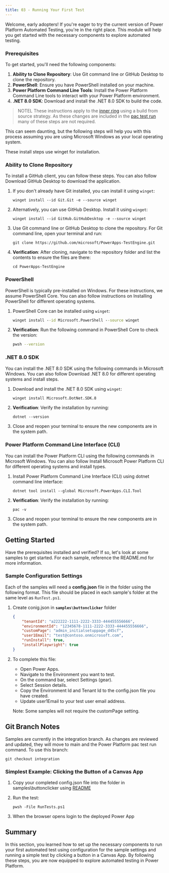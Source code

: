 ```yaml
---
title: 03 - Running Your First Test
---
```


Welcome, early adopters! If you're eager to try the current version of Power Platform Automated Testing, you're in the right place. This module will help you get started with the necessary components to explore automated testing.

### Prerequisites

To get started, you'll need the following components:
1. **Ability to Clone Repository**: Use Git command line or GitHub Desktop to clone the repository.
2. **PowerShell**: Ensure you have PowerShell installed on your machine.
3. **Power Platform Command Line Tools**: Install the Power Platform Command Line tools to interact with your Power Platform environment.
4. **.NET 8.0 SDK**: Download and install the .NET 8.0 SDK to build the code.

> NOTEL These instructions apply to the [inner ring](../context/ring-deployment-model.md) using a build from source strategy. As these changes are included in the [pac test run](https://learn.microsoft.com/power-platform/developer/cli/reference/test) many of these steps are not required.

This can seem daunting, but the following steps will help you with this process assuming you are using Microsoft Windows as your local operating system.

These install steps use winget for installation.

### Ability to Clone Repository

To install a GitHub client, you can follow these steps. You can also follow Download GitHub Desktop to download the application.

1. If you don't already have Git installed, you can install it using `winget`:

    ```pwsh
    winget install --id Git.Git -e --source winget
    ```

2. Alternatively, you can use GitHub Desktop. Install it using `winget`:

    ```pwsh
    winget install --id GitHub.GitHubDesktop -e --source winget
    ```

3. Use Git command line or GitHub Desktop to clone the repository. For Git command line, open your terminal and run:

    ```pwsh
    git clone https://github.com/microsoft/PowerApps-TestEngine.git
    ```

4. **Verification**: After cloning, navigate to the repository folder and list the contents to ensure the files are there:

    ```pwsh
    cd PowerApps-TestEngine
    ```

### PowerShell

PowerShell is typically pre-installed on Windows. For these instructions, we assume PowerShell Core. You can also follow instructions on Installing PowerShell for different operating systems.

1. PowerShell Core can be installed using `winget`:

    ```cmd
    winget install --id Microsoft.PowerShell --source winget
    ```

2. **Verification**: Run the following command in PowerShell Core to check the version:

    ```bash
    pwsh --version
    ```

### .NET 8.0 SDK

You can install the .NET 8.0 SDK using the following commands in Microsoft Windows. You can also follow Download .NET 8.0 for different operating systems and install steps.

1. Download and install the .NET 8.0 SDK using `winget`:

    ```bash
    winget install Microsoft.DotNet.SDK.8 
    ```

2. **Verification**: Verify the installation by running:

    ```pwsh
    dotnet --version
    ```

3. Close and reopen your terminal to ensure the new components are in the system path.

### Power Platform Command Line Interface (CLI)

You can install the Power Platform CLI using the following commands in Microsoft Windows. You can also follow Install Microsoft Power Platform CLI for different operating systems and install types.

1. Install Power Platform Command Line Interface (CLI) using dotnet command line interface:

    ```pwsh
    dotnet tool install --global Microsoft.PowerApps.CLI.Tool
    ```

2. **Verification**: Verify the installation by running:

    ```pwsh
    pac -v
    ```

3. Close and reopen your terminal to ensure the new components are in the system path.

## Getting Started

Have the prerequisites installed and verified? If so, let's look at some samples to get started. For each sample, reference the README.md for more information.

### Sample Configuration Settings

Each of the samples will need a **config.json** file in the folder using the following format. This file should be placed in each sample's folder at the same level as `RunTest.ps1`.

1. Create conig.json in **`samples\buttonclicker`** folder

    ```json
    {
        "tenantId": "a222222-1111-2222-3333-444455556666",
        "environmentId": "12345678-1111-2222-3333-444455556666",
        "customPage": "admin_initialsetuppage_d45cf",
        "user1Email": "test@contoso.onmicrosoft.com",
        "runInstall": true,
        "installPlaywright": true
    }
    ```

2. To complete this file:

    - Open Power Apps.
    - Navigate to the Environment you want to test.
    - On the command bar, select Settings (gear).
    - Select Session details.
    - Copy the Environment Id and Tenant Id to the config.json file you have created.
    - Update user1Email to your test user email address.

    Note: Some samples will not require the customPage setting.

## Git Branch Notes

Samples are currently in the integration branch. As changes are reviewed and updated, they will move to main and the Power Platform pac test run command. To use this branch:

```pwsh
git checkout integration
```

### Simplest Example: Clicking the Button of a Canvas App

1. Copy your completed config.json file into the folder in samples\buttonclicker using [README](https://github.com/microsoft/PowerApps-TestEngine/blob/integration/samples/buttonclicker/README.md)

2. Run the test:

    ```pwsh
    pwsh -File RunTests.ps1
    ```

3. When the browser opens login to the deployed Power App

## Summary

In this section, you learned how to set up the necessary components to run your first automated test using configuration for the sample settings and running a simple test by clicking a button in a Canvas App. By following these steps, you are now equipped to explore automated testing in Power Platform.
